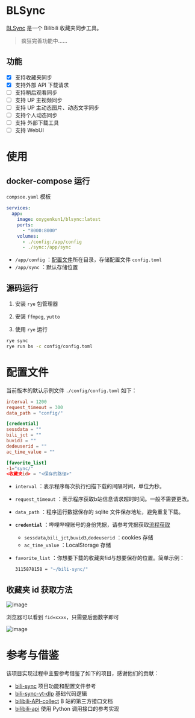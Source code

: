 # BLSync

[BLSync](https://github.com/oxygenkun/BLSync) 是一个 Bilibili 收藏夹同步工具。

> 疯狂完善功能中……

## 功能

- [x] 支持收藏夹同步
- [x] 支持外部 API 下载请求
- [ ] 支持稍后观看同步
- [ ] 支持 UP 主视频同步
- [ ] 支持 UP 主动态图片、动态文字同步
- [ ] 支持个人动态同步
- [ ] 支持 外部下载工具
- [ ] 支持 WebUI

# 使用

## docker-compose 运行

`compsoe.yaml` 模板

```yaml
services:
  app:
    image: oxygenkun1/blsync:latest
    ports:
      - "8000:8000"
    volumes:
      - ./config:/app/config
      - ./sync:/app/sync
```
- `/app/config` ：[配置文件](./README.md#配置文件)所在目录，存储配置文件 `config.toml`
- `/app/sync` ：默认存储位置


## 源码运行

1. 安装 `rye` 包管理器

2. 安装 `ffmpeg`, `yutto`

3. 使用 `rye` 运行

  ```bash
  rye sync
  rye run bs -c config/config.toml
  ```

# 配置文件

当前版本的默认示例文件 `./config/config.toml` 如下：

```toml
interval = 1200
request_timeout = 300
data_path = "config/"

[credential]
sessdata = ""
bili_jct = ""
buvid3 = ""
dedeuserid = ""
ac_time_value = ""

[favorite_list]
-1="sync/"
<收藏夹id> = "<保存的路径>"
```

- `interval` ：表示程序每次执行扫描下载的间隔时间，单位为秒。
- `request_timeout` ：表示程序获取b站信息请求超时时间。一般不需要更改。
- `data_path` ：程序运行数据保存的 sqlite 文件保存地址，避免重复下载。
- **`credential`** ：哔哩哔哩账号的身份凭据，请参考凭据获取[流程获取](https://nemo2011.github.io/bilibili-api/#/get-credential)
  - `sessdata`,`bili_jct`,`buvid3`,`dedeuserid` ：cookies 存储
  - `ac_time_value` ：LocalStorage 存储
- `favorite_list` ：你想要下载的收藏夹fid与想要保存的位置。简单示例：

  ```bash
  3115878158 = "~/bili-sync/"
  ```

## 收藏夹 id 获取方法

![image](https://github.com/user-attachments/assets/02efefe9-0a3a-46d6-8646-a6aa462d62c2)

浏览器可以看到 `fid=xxxx`，只需要后面数字即可

![image](https://github.com/user-attachments/assets/270c7f2f-b1b1-49a1-a450-a133f0d459fa)


# 参考与借鉴

该项目实现过程中主要参考借鉴了如下的项目，感谢他们的贡献：

- [bili-sync](https://github.com/amtoaer/bili-sync) 项目功能和配置文件参考
- [bili-sync-yt-dlp](https://github.com/cap153/bili-sync-yt-dlp) 基础代码逻辑
- [bilibili-API-collect](https://github.com/SocialSisterYi/bilibili-API-collect) B 站的第三方接口文档
- [bilibili-api](https://github.com/Nemo2011/bilibili-api) 使用 Python 调用接口的参考实现